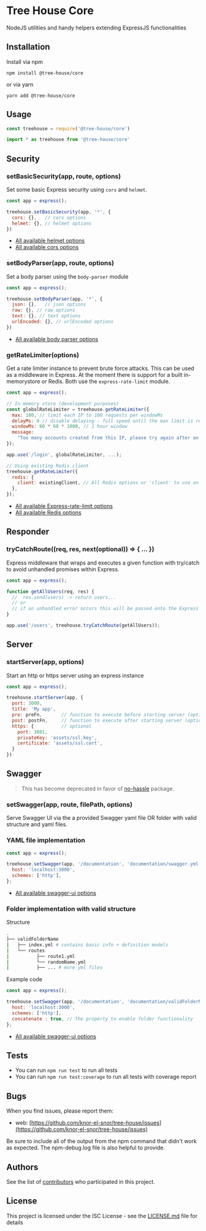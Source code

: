 # Tree House Core

NodeJS utilities and handy helpers extending ExpressJS functionalities

## Installation

Install via npm

```shell
npm install @tree-house/core
```

or via yarn

```shell
yarn add @tree-house/core
```

## Usage

```javascript
const treehouse = require('@tree-house/core')
```

```javascript
import * as treehouse from '@tree-house/core'
```

## Security

### setBasicSecurity(app, route, options)

Set some basic Express security using `cors` and `helmet`.

```javascript
const app = express();

treehouse.setBasicSecurity(app, '*', {
  cors: {},   // cors options
  helmet: {}, // helmet options
})
```

- [All available helmet options](https://github.com/helmetjs/helmet)
- [All available cors options](https://github.com/expressjs/cors)

### setBodyParser(app, route, options)

Set a body parser using the `body-parser` module

```javascript
const app = express();

treehouse.setBodyParser(app, '*', {
  json: {},   // json options
  raw: {}, // raw options
  text: {}, // text options
  urlEncoded: {}, // urlEncoded options
})
```

- [All available body parser options](https://github.com/expressjs/body-parser)

### getRateLimiter(options)

Get a rate limiter instance to prevent brute force attacks. This can be used as a middleware in Express.
At the moment there is support for a built in-memorystore or Redis. Both use the `express-rate-limit` module.

```javascript
const app = express();

// In memory store (development purposes)
const globalRateLimiter = treehouse.getRateLimiter({
  max: 100, // limit each IP to 100 requests per windowMs
  delayMs: 0 // disable delaying - full speed until the max limit is reached
  windowMs: 60 * 60 * 1000, // 1 hour window
  message:
    "Too many accounts created from this IP, please try again after an hour"
});

app.use('/login', globalRateLimiter, ...);

// Using existing Redis client
treehouse.getRateLimiter({
  redis: {
    client: existingClient, // All Redis options or 'client' to use an existing client (see rate-limit-redis)
  },
});
```

- [All available Express-rate-limit options](https://github.com/nfriedly/express-rate-limit)
- [All available Redis options](https://github.com/NodeRedis/node_redis)

## Responder

### tryCatchRoute((req, res, next(optional)) => { ... })

Express middleware that wraps and executes a given function with try/catch to avoid unhandled promises within Express.

```javascript
const app = express();

function getAllUsers(req, res) {
  //  res.send(users) -> return users...
  // or
  // if an unhandled error occurs this will be passed onto the Express error handler instead of raising an UnhandledPromiseRejectionError
}

app.use('/users', treehouse.tryCatchRoute(getAllUsers));
```

## Server

### startServer(app, options)

Start an http or https server using an express instance

```javascript
const app = express();

treehouse.startServer(app, {
  port: 3000,
  title: 'My app',
  pre: preFn,       // function to execute before starting server (optional)
  post: postFn,     // function to execute after starting server (optional) - will contain the http server as first argument
  https: {          // optional
    port: 3001,
    privateKey: 'assets/ssl.key',
    certificate: 'assets/ssl.cert',
  }
})
```

## Swagger

> This has become deprecated in favor of [no-hassle](https://www.npmjs.com/package/no-hassle) package.

### setSwagger(app, route, filePath, options)

Serve Swagger UI via the a provided Swagger yaml file OR folder with valid structure and yaml files.

### YAML file implementation

```javascript
const app = express();

treehouse.setSwagger(app, '/documentation', 'documentation/swagger.yml', {
  host: 'localhost:3000',
  schemes: ['http'],
};
```

- [All available swagger-ui options](https://github.com/swagger-api/swagger-ui)

### Folder  implementation with valid structure

Structure

```bash
.
├── validFolderName
|   ├── index.yml # contains basic info + definition models
|   └── routes
|          ├── route1.yml
|          └── randomName.yml
|          ├── ... # more yml files
```

Example code

```javascript
const app = express();

treehouse.setSwagger(app, '/documentation', 'documentation/validFolderName', {
  host: 'localhost:3000',
  schemes: ['http'],
  concatenate : true, // The property to enable folder functionality
};
```

- [All available swagger-ui options](https://github.com/swagger-api/swagger-ui)

## Tests

- You can run `npm run test` to run all tests
- You can run `npm run test:coverage` to run all tests with coverage report

## Bugs

When you find issues, please report them:

- web: [https://github.com/knor-el-snor/tree-house/issues](https://github.com/knor-el-snor/tree-house/issues)

Be sure to include all of the output from the npm command that didn't work as expected. The npm-debug.log file is also helpful to provide.

## Authors

See the list of [contributors](https://github.com/knor-el-snor/tree-house/contributors) who participated in this project.

## License

This project is licensed under the ISC License - see the [LICENSE.md](LICENSE.md) file for details
